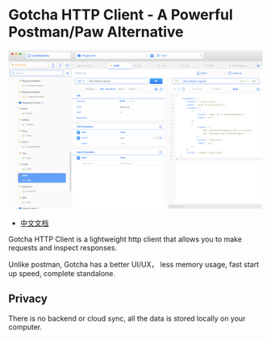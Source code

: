 # Gotcha HTTP Client - A Powerful Postman/Paw Alternative

![Preview](images/Preview(1).png)

* [中文文档](README_CN.md)

Gotcha HTTP Client is a lightweight http client that allows you to make requests and inspect responses.

Unlike postman, Gotcha has a better UI/UX， less memory usage, fast start up speed, complete standalone.

## Privacy

There is no backend or cloud sync, all the data is stored locally on your computer.
